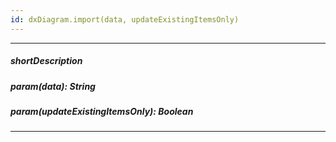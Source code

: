 ```yaml
---
id: dxDiagram.import(data, updateExistingItemsOnly)
---
```

---
##### shortDescription

##### param(data): String

##### param(updateExistingItemsOnly): Boolean

---
